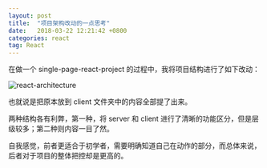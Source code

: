 ```yaml
---
layout: post
title:  "项目架构改动的一点思考"
date:   2018-03-22 12:21:42 +0800
categories: react
tag: React
---
```


在做一个 single-page-react-project 的过程中，我将项目结构进行了如下改动：

![react-architecture](https://raw.githubusercontent.com/eveshi/eveshi.github.io/master/assets/img/2018-03-22-react-architecture.PNGs)

也就说是把原本放到 client 文件夹中的内容全部提了出来。

两种结构各有利弊，第一种，将 server 和 client 进行了清晰的功能区分，但是层级较多；第二种则内容一目了然。

自我感觉，前者更适合于初学者，需要明确知道自己在动作的部分，而总体来说，后者对于项目的整体把控却是更高的。